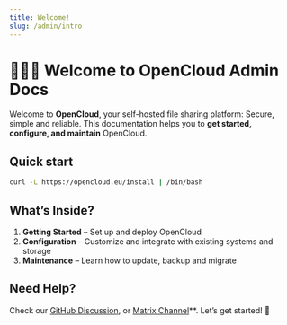 ```yaml
---
title: Welcome!
slug: /admin/intro
---
```


# 🙋🏻‍♀️ Welcome to OpenCloud Admin Docs

Welcome to **OpenCloud**, your self-hosted file sharing platform: Secure, simple and reliable. This documentation helps you to **get started, configure, and maintain** OpenCloud.

## Quick start

```bash
curl -L https://opencloud.eu/install | /bin/bash
```

## What’s Inside?

1. **Getting Started** – Set up and deploy OpenCloud
2. **Configuration** – Customize and integrate with existing systems and storage
3. **Maintenance** – Learn how to update, backup and migrate

## Need Help?

Check our [GitHub Discussion](https://github.com/orgs/opencloud-eu/discussions), or [Matrix Channel](https://matrix.to/#/#opencloud:matrix.org)\*\*. Let’s get started! 🚀
